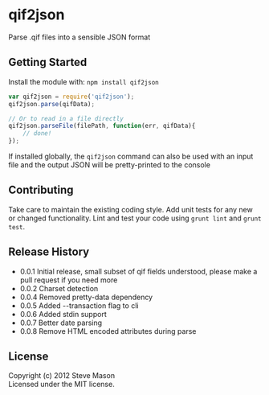 # qif2json

Parse .qif files into a sensible JSON format

## Getting Started
Install the module with: `npm install qif2json`

```javascript
var qif2json = require('qif2json');
qif2json.parse(qifData);

// Or to read in a file directly
qif2json.parseFile(filePath, function(err, qifData){
    // done!
});
```

If installed globally, the `qif2json` command can also be used with an input file and the output JSON will be pretty-printed to the console

## Contributing
Take care to maintain the existing coding style. Add unit tests for any new or changed functionality. Lint and test your code using `grunt lint` and `grunt test`.

## Release History
* 0.0.1 Initial release, small subset of qif fields understood, please make a pull request if you need more
* 0.0.2 Charset detection
* 0.0.4 Removed pretty-data dependency
* 0.0.5 Added --transaction flag to cli
* 0.0.6 Added stdin support
* 0.0.7 Better date parsing
* 0.0.8 Remove HTML encoded attributes during parse

## License
Copyright (c) 2012 Steve Mason  
Licensed under the MIT license.
